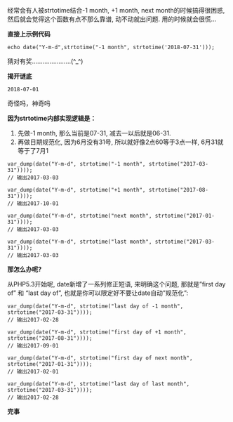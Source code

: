 经常会有人被strtotime结合-1 month, +1 month, next month的时候搞得很困惑, 然后就会觉得这个函数有点不那么靠谱, 动不动就出问题. 用的时候就会很慌…


**直接上示例代码**

```
echo date("Y-m-d",strtotime("-1 month", strtotime('2018-07-31')));
```

猜对有奖......................(\^_\^)

**揭开谜底**

```
2018-07-01
```

奇怪吗，神奇吗

**因为strtotime内部实现逻辑是：**

1. 先做-1 month, 那么当前是07-31, 减去一以后就是06-31.
2. 再做日期规范化, 因为6月没有31号, 所以就好像2点60等于3点一样, 6月31就等于了7月1


```
var_dump(date("Y-m-d", strtotime("-1 month", strtotime("2017-03-31"))));
// 输出2017-03-03

var_dump(date("Y-m-d", strtotime("+1 month", strtotime("2017-08-31"))));
// 输出2017-10-01

var_dump(date("Y-m-d", strtotime("next month", strtotime("2017-01-31"))));
// 输出2017-03-03

var_dump(date("Y-m-d", strtotime("last month", strtotime("2017-03-31"))));
// 输出2017-03-03
```

**那怎么办呢?**


从PHP5.3开始呢, date新增了一系列修正短语, 来明确这个问题, 那就是”first day of” 和 “last day of”, 也就是你可以限定好不要让date自动”规范化”:


```
var_dump(date("Y-m-d", strtotime("last day of -1 month", strtotime("2017-03-31"))));
// 输出2017-02-28

var_dump(date("Y-m-d", strtotime("first day of +1 month", strtotime("2017-08-31"))));
// 输出2017-09-01

var_dump(date("Y-m-d", strtotime("first day of next month", strtotime("2017-01-31"))));
// 输出2017-02-01

var_dump(date("Y-m-d", strtotime("last day of last month", strtotime("2017-03-31"))));
// 输出2017-02-28
```

**完事**